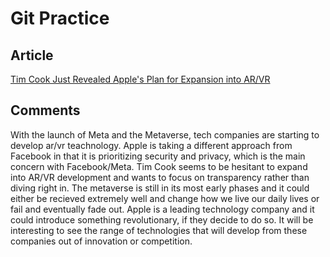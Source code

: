 # Git Practice

## Article
[Tim Cook Just Revealed Apple's Plan for Expansion into AR/VR](https://www.inc.com/jeff-steen/tim-cook-just-revealed-apples-plan-for-expansion-into-ar/vr-its-opposite-of-facebook.html)

## Comments
With the launch of Meta and the Metaverse, tech companies are starting to develop ar/vr teachnology. Apple is taking a different approach from Facebook in that it is prioritizing security and privacy, which is the main concern with Facebook/Meta. Tim Cook seems to be hesitant to expand into AR/VR development and wants to focus on transparency rather than diving right in. The metaverse is still in its most early phases and it could either be recieved extremely well and change how we live our daily lives or fail and eventually fade out. Apple is a leading technology company and it could introduce something revolutionary, if they decide to do so. It will be interesting to see the range of technologies that will develop from these companies out of innovation or competition. 

